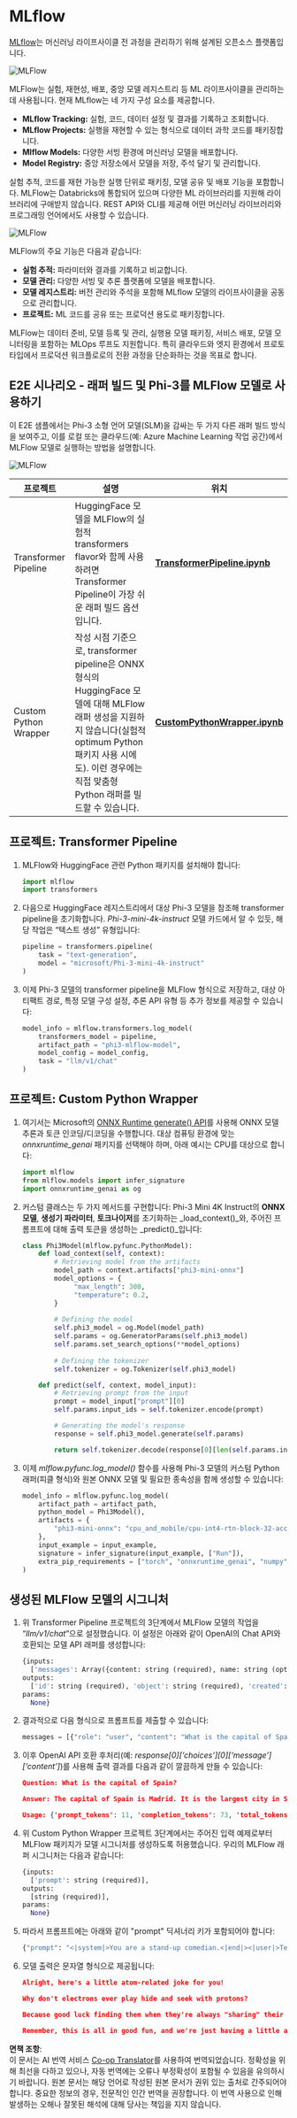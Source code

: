 <!--
CO_OP_TRANSLATOR_METADATA:
{
  "original_hash": "f61c383bbf0c3dac97e43f833c258731",
  "translation_date": "2025-05-08T05:35:59+00:00",
  "source_file": "md/02.Application/01.TextAndChat/Phi3/E2E_Phi-3-MLflow.md",
  "language_code": "ko"
}
-->
# MLflow

[MLflow](https://mlflow.org/)는 머신러닝 라이프사이클 전 과정을 관리하기 위해 설계된 오픈소스 플랫폼입니다.

![MLFlow](../../../../../../translated_images/MlFlowmlops.ed16f47809d74d9ac0407bf43985ec022ad01f3d970083e465326951e43b2e01.ko.png)

MLFlow는 실험, 재현성, 배포, 중앙 모델 레지스트리 등 ML 라이프사이클을 관리하는 데 사용됩니다. 현재 MLflow는 네 가지 구성 요소를 제공합니다.

- **MLflow Tracking:** 실험, 코드, 데이터 설정 및 결과를 기록하고 조회합니다.
- **MLflow Projects:** 실행을 재현할 수 있는 형식으로 데이터 과학 코드를 패키징합니다.
- **Mlflow Models:** 다양한 서빙 환경에 머신러닝 모델을 배포합니다.
- **Model Registry:** 중앙 저장소에서 모델을 저장, 주석 달기 및 관리합니다.

실험 추적, 코드를 재현 가능한 실행 단위로 패키징, 모델 공유 및 배포 기능을 포함합니다. MLFlow는 Databricks에 통합되어 있으며 다양한 ML 라이브러리를 지원해 라이브러리에 구애받지 않습니다. REST API와 CLI를 제공해 어떤 머신러닝 라이브러리와 프로그래밍 언어에서도 사용할 수 있습니다.

![MLFlow](../../../../../../translated_images/MLflow2.5a22eb718f6311d16f1a1952a047dc6b9e392649f1e0fc7bc3c3dcd65e3af07c.ko.png)

MLFlow의 주요 기능은 다음과 같습니다:

- **실험 추적:** 파라미터와 결과를 기록하고 비교합니다.
- **모델 관리:** 다양한 서빙 및 추론 플랫폼에 모델을 배포합니다.
- **모델 레지스트리:** 버전 관리와 주석을 포함해 MLflow 모델의 라이프사이클을 공동으로 관리합니다.
- **프로젝트:** ML 코드를 공유 또는 프로덕션 용도로 패키징합니다.

MLFlow는 데이터 준비, 모델 등록 및 관리, 실행용 모델 패키징, 서비스 배포, 모델 모니터링을 포함하는 MLOps 루프도 지원합니다. 특히 클라우드와 엣지 환경에서 프로토타입에서 프로덕션 워크플로로의 전환 과정을 단순화하는 것을 목표로 합니다.

## E2E 시나리오 - 래퍼 빌드 및 Phi-3를 MLFlow 모델로 사용하기

이 E2E 샘플에서는 Phi-3 소형 언어 모델(SLM)을 감싸는 두 가지 다른 래퍼 빌드 방식을 보여주고, 이를 로컬 또는 클라우드(예: Azure Machine Learning 작업 공간)에서 MLFlow 모델로 실행하는 방법을 설명합니다.

![MLFlow](../../../../../../translated_images/MlFlow1.fd745e47dbd3fecfee254096d496cdf1cb3e1789184f9efcead9c2a96e5a979b.ko.png)

| 프로젝트 | 설명 | 위치 |
| ------------ | ----------- | -------- |
| Transformer Pipeline | HuggingFace 모델을 MLFlow의 실험적 transformers flavor와 함께 사용하려면 Transformer Pipeline이 가장 쉬운 래퍼 빌드 옵션입니다. | [**TransformerPipeline.ipynb**](../../../../../../code/06.E2E/E2E_Phi-3-MLflow_TransformerPipeline.ipynb) |
| Custom Python Wrapper | 작성 시점 기준으로, transformer pipeline은 ONNX 형식의 HuggingFace 모델에 대해 MLFlow 래퍼 생성을 지원하지 않습니다(실험적 optimum Python 패키지 사용 시에도). 이런 경우에는 직접 맞춤형 Python 래퍼를 빌드할 수 있습니다. | [**CustomPythonWrapper.ipynb**](../../../../../../code/06.E2E/E2E_Phi-3-MLflow_CustomPythonWrapper.ipynb) |

## 프로젝트: Transformer Pipeline

1. MLFlow와 HuggingFace 관련 Python 패키지를 설치해야 합니다:

    ``` Python
    import mlflow
    import transformers
    ```

2. 다음으로 HuggingFace 레지스트리에서 대상 Phi-3 모델을 참조해 transformer pipeline을 초기화합니다. _Phi-3-mini-4k-instruct_ 모델 카드에서 알 수 있듯, 해당 작업은 “텍스트 생성” 유형입니다:

    ``` Python
    pipeline = transformers.pipeline(
        task = "text-generation",
        model = "microsoft/Phi-3-mini-4k-instruct"
    )
    ```

3. 이제 Phi-3 모델의 transformer pipeline을 MLFlow 형식으로 저장하고, 대상 아티팩트 경로, 특정 모델 구성 설정, 추론 API 유형 등 추가 정보를 제공할 수 있습니다:

    ``` Python
    model_info = mlflow.transformers.log_model(
        transformers_model = pipeline,
        artifact_path = "phi3-mlflow-model",
        model_config = model_config,
        task = "llm/v1/chat"
    )
    ```

## 프로젝트: Custom Python Wrapper

1. 여기서는 Microsoft의 [ONNX Runtime generate() API](https://github.com/microsoft/onnxruntime-genai)를 사용해 ONNX 모델 추론과 토큰 인코딩/디코딩을 수행합니다. 대상 컴퓨팅 환경에 맞는 _onnxruntime_genai_ 패키지를 선택해야 하며, 아래 예시는 CPU를 대상으로 합니다:

    ``` Python
    import mlflow
    from mlflow.models import infer_signature
    import onnxruntime_genai as og
    ```

1. 커스텀 클래스는 두 가지 메서드를 구현합니다: Phi-3 Mini 4K Instruct의 **ONNX 모델**, **생성기 파라미터**, **토크나이저**를 초기화하는 _load_context()_와, 주어진 프롬프트에 대해 출력 토큰을 생성하는 _predict()_입니다:

    ``` Python
    class Phi3Model(mlflow.pyfunc.PythonModel):
        def load_context(self, context):
            # Retrieving model from the artifacts
            model_path = context.artifacts["phi3-mini-onnx"]
            model_options = {
                 "max_length": 300,
                 "temperature": 0.2,         
            }
        
            # Defining the model
            self.phi3_model = og.Model(model_path)
            self.params = og.GeneratorParams(self.phi3_model)
            self.params.set_search_options(**model_options)
            
            # Defining the tokenizer
            self.tokenizer = og.Tokenizer(self.phi3_model)
    
        def predict(self, context, model_input):
            # Retrieving prompt from the input
            prompt = model_input["prompt"][0]
            self.params.input_ids = self.tokenizer.encode(prompt)
    
            # Generating the model's response
            response = self.phi3_model.generate(self.params)
    
            return self.tokenizer.decode(response[0][len(self.params.input_ids):])
    ```

1. 이제 _mlflow.pyfunc.log_model()_ 함수를 사용해 Phi-3 모델의 커스텀 Python 래퍼(피클 형식)와 원본 ONNX 모델 및 필요한 종속성을 함께 생성할 수 있습니다:

    ``` Python
    model_info = mlflow.pyfunc.log_model(
        artifact_path = artifact_path,
        python_model = Phi3Model(),
        artifacts = {
            "phi3-mini-onnx": "cpu_and_mobile/cpu-int4-rtn-block-32-acc-level-4",
        },
        input_example = input_example,
        signature = infer_signature(input_example, ["Run"]),
        extra_pip_requirements = ["torch", "onnxruntime_genai", "numpy"],
    )
    ```

## 생성된 MLFlow 모델의 시그니처

1. 위 Transformer Pipeline 프로젝트의 3단계에서 MLFlow 모델의 작업을 “_llm/v1/chat_”으로 설정했습니다. 이 설정은 아래와 같이 OpenAI의 Chat API와 호환되는 모델 API 래퍼를 생성합니다:

    ``` Python
    {inputs: 
      ['messages': Array({content: string (required), name: string (optional), role: string (required)}) (required), 'temperature': double (optional), 'max_tokens': long (optional), 'stop': Array(string) (optional), 'n': long (optional), 'stream': boolean (optional)],
    outputs: 
      ['id': string (required), 'object': string (required), 'created': long (required), 'model': string (required), 'choices': Array({finish_reason: string (required), index: long (required), message: {content: string (required), name: string (optional), role: string (required)} (required)}) (required), 'usage': {completion_tokens: long (required), prompt_tokens: long (required), total_tokens: long (required)} (required)],
    params: 
      None}
    ```

1. 결과적으로 다음 형식으로 프롬프트를 제출할 수 있습니다:

    ``` Python
    messages = [{"role": "user", "content": "What is the capital of Spain?"}]
    ```

1. 이후 OpenAI API 호환 후처리(예: _response[0][‘choices’][0][‘message’][‘content’]_)를 사용해 출력 결과를 다음과 같이 깔끔하게 만들 수 있습니다:

    ``` JSON
    Question: What is the capital of Spain?
    
    Answer: The capital of Spain is Madrid. It is the largest city in Spain and serves as the political, economic, and cultural center of the country. Madrid is located in the center of the Iberian Peninsula and is known for its rich history, art, and architecture, including the Royal Palace, the Prado Museum, and the Plaza Mayor.
    
    Usage: {'prompt_tokens': 11, 'completion_tokens': 73, 'total_tokens': 84}
    ```

1. 위 Custom Python Wrapper 프로젝트 3단계에서는 주어진 입력 예제로부터 MLFlow 패키지가 모델 시그니처를 생성하도록 허용했습니다. 우리의 MLFlow 래퍼 시그니처는 다음과 같습니다:

    ``` Python
    {inputs: 
      ['prompt': string (required)],
    outputs: 
      [string (required)],
    params: 
      None}
    ```

1. 따라서 프롬프트에는 아래와 같이 "prompt" 딕셔너리 키가 포함되어야 합니다:

    ``` Python
    {"prompt": "<|system|>You are a stand-up comedian.<|end|><|user|>Tell me a joke about atom<|end|><|assistant|>",}
    ```

1. 모델 출력은 문자열 형식으로 제공됩니다:

    ``` JSON
    Alright, here's a little atom-related joke for you!
    
    Why don't electrons ever play hide and seek with protons?
    
    Because good luck finding them when they're always "sharing" their electrons!
    
    Remember, this is all in good fun, and we're just having a little atomic-level humor!
    ```

**면책 조항**:  
이 문서는 AI 번역 서비스 [Co-op Translator](https://github.com/Azure/co-op-translator)를 사용하여 번역되었습니다. 정확성을 위해 최선을 다하고 있으나, 자동 번역에는 오류나 부정확성이 포함될 수 있음을 유의하시기 바랍니다. 원본 문서는 해당 언어로 작성된 원본 문서가 권위 있는 출처로 간주되어야 합니다. 중요한 정보의 경우, 전문적인 인간 번역을 권장합니다. 이 번역 사용으로 인해 발생하는 오해나 잘못된 해석에 대해 당사는 책임을 지지 않습니다.